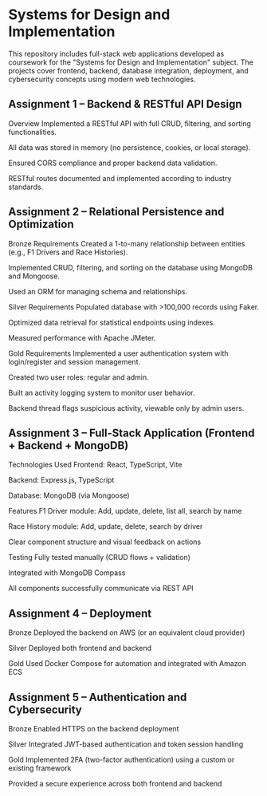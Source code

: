 # Systems for Design and Implementation
This repository includes full-stack web applications developed as coursework for the "Systems for Design and Implementation" subject. The projects cover frontend, backend, database integration, deployment, and cybersecurity concepts using modern web technologies.


## Assignment 1 – Backend & RESTful API Design
Overview
Implemented a RESTful API with full CRUD, filtering, and sorting functionalities.

All data was stored in memory (no persistence, cookies, or local storage).

Ensured CORS compliance and proper backend data validation.

RESTful routes documented and implemented according to industry standards.

## Assignment 2 – Relational Persistence and Optimization
Bronze Requirements
Created a 1-to-many relationship between entities (e.g., F1 Drivers and Race Histories).

Implemented CRUD, filtering, and sorting on the database using MongoDB and Mongoose.

Used an ORM for managing schema and relationships.

Silver Requirements
Populated database with >100,000 records using Faker.

Optimized data retrieval for statistical endpoints using indexes.

Measured performance with Apache JMeter.

Gold Requirements
Implemented a user authentication system with login/register and session management.

Created two user roles: regular and admin.

Built an activity logging system to monitor user behavior.

Backend thread flags suspicious activity, viewable only by admin users.

## Assignment 3 – Full-Stack Application (Frontend + Backend + MongoDB)
Technologies Used
Frontend: React, TypeScript, Vite

Backend: Express.js, TypeScript

Database: MongoDB (via Mongoose)

Features
F1 Driver module: Add, update, delete, list all, search by name

Race History module: Add, update, delete, search by driver

Clear component structure and visual feedback on actions


Testing
Fully tested manually (CRUD flows + validation)

Integrated with MongoDB Compass

All components successfully communicate via REST API

## Assignment 4 – Deployment
Bronze
Deployed the backend on AWS (or an equivalent cloud provider)

Silver
Deployed both frontend and backend

Gold
Used Docker Compose for automation and integrated with Amazon ECS

## Assignment 5 – Authentication and Cybersecurity
Bronze
Enabled HTTPS on the backend deployment

Silver
Integrated JWT-based authentication and token session handling

Gold
Implemented 2FA (two-factor authentication) using a custom or existing framework

Provided a secure experience across both frontend and backend
